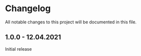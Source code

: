 # Changelog
All notable changes to this project will be documented in this file.

## 1.0.0 - 12.04.2021

Initial release
